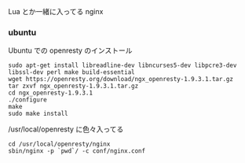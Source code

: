 Lua とか一緒に入ってる nginx

### ubuntu

Ubuntu での openresty のインストール

```
sudo apt-get install libreadline-dev libncurses5-dev libpcre3-dev libssl-dev perl make build-essential
wget https://openresty.org/download/ngx_openresty-1.9.3.1.tar.gz
tar zxvf ngx_openresty-1.9.3.1.tar.gz
cd ngx_openresty-1.9.3.1
./configure
make
sudo make install
```

/usr/local/openresty に色々入ってる

```
cd /usr/local/openresty/nginx
sbin/nginx -p `pwd`/ -c conf/nginx.conf
```
